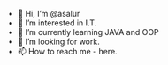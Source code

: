 - 👋 Hi, I’m @asalur
- 👀 I’m interested in I.T.
- 🌱 I’m currently learning JAVA and OOP
- 💞️ I’m looking for work.
- 📫 How to reach me - here. 

<!---
asalur/asalur is a ✨ special ✨ repository because its `README.md` (this file) appears on your GitHub profile.
You can click the Preview link to take a look at your changes.
--->
